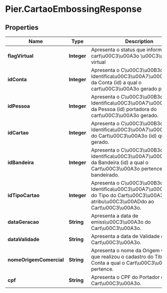 # Pier.CartaoEmbossingResponse

## Properties
Name | Type | Description | Notes
------------ | ------------- | ------------- | -------------
**flagVirtual** | **Integer** | Apresenta o status que informa se o cart\u00C3\u00A3o \u00C3\u00A9 virtual  | [optional] 
**idConta** | **Integer** | Apresenta o C\u00C3\u00B3digo de Identifica\u00C3\u00A7\u00C3\u00A3o da Conta (id) a qual o cart\u00C3\u00A3o gerado pertence. | [optional] 
**idPessoa** | **Integer** | Apresenta o C\u00C3\u00B3digo de Identifica\u00C3\u00A7\u00C3\u00A3o da Pessoa (id) portadora do cart\u00C3\u00A3o gerado. | [optional] 
**idCartao** | **Integer** | Apresenta o C\u00C3\u00B3digo de Identifica\u00C3\u00A7\u00C3\u00A3o do Cart\u00C3\u00A3o (id) que foi gerado. | [optional] 
**idBandeira** | **Integer** | Apresenta o C\u00C3\u00B3digo de Identifica\u00C3\u00A7\u00C3\u00A3o da Bandeira (id) a qual o Cart\u00C3\u00A3o pertence, quando bandeirado. | [optional] 
**idTipoCartao** | **Integer** | Apresenta o C\u00C3\u00B3digo de Identifica\u00C3\u00A7\u00C3\u00A3o do Tipo do Cart\u00C3\u00A3o (id) atribu\u00C3\u00ADdo ao Cart\u00C3\u00A3o. | [optional] 
**dataGeracao** | **String** | Apresenta a data de emiss\u00C3\u00A3o do Cart\u00C3\u00A3o. | [optional] 
**dataValidade** | **String** | Apresenta a data de Validade do Cart\u00C3\u00A3o. | [optional] 
**nomeOrigemComercial** | **String** | Apresenta o nome da Origem Comercial que realizou o cadastro do Titular da Conta a qual o Cart\u00C3\u00A3o pertence. | [optional] 
**cpf** | **String** | Apresenta o CPF do Portador do Cart\u00C3\u00A3o. | [optional] 


